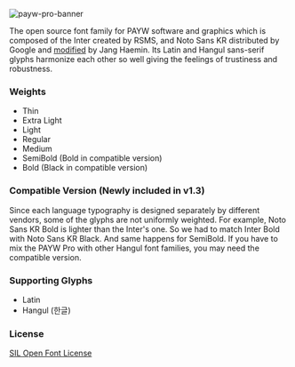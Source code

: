 ![payw-pro-banner](https://user-images.githubusercontent.com/19797697/79050808-71be6400-7c67-11ea-9a08-f4927d81a9d8.png)

The open source font family for PAYW software and graphics which is composed of the Inter created by RSMS, and Noto Sans KR distributed by Google and [modified](https://github.com/jhaemin/noto-sans-kr) by Jang Haemin. Its Latin and Hangul sans-serif glyphs harmonize each other so well giving the feelings of trustiness and robustness.

### Weights

- Thin
- Extra Light
- Light
- Regular
- Medium
- SemiBold (Bold in compatible version)
- Bold (Black in compatible version)

### Compatible Version (Newly included in v1.3)

Since each language typography is designed separately by different vendors, some of the glyphs are not uniformly weighted. For example, Noto Sans KR Bold is lighter than the Inter's one. So we had to match Inter Bold with Noto Sans KR Black. And same happens for SemiBold. If you have to mix the PAYW Pro with other Hangul font families, you may need the compatible version.

### Supporting Glyphs

- Latin
- Hangul (한글)

### License

[SIL Open Font License](https://github.com/paywteam/payw-pro/blob/master/LICENSE)
